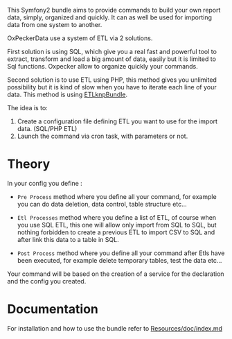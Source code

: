 This Symfony2 bundle aims to provide commands to build your own report data, simply, 
organized and quickly. It can as well be used for importing data from one system to another.

OxPeckerData use a system of ETL via 2 solutions. 

First solution is using SQL, which give you a real fast and powerful tool to extract, 
transform and load a big amount of data, easily but it is limited to Sql functions. Oxpecker 
allow to organize quickly your commands.

Second solution is to use ETL using PHP, this method gives you unlimited possibility 
but it is kind of slow when you have to iterate each line of your data. This method is using [ETLknpBundle](https://github.com/docteurklein/php-etl).

The idea is to:

1. Create a configuration file defining ETL you want to use for the import data. (SQL/PHP ETL)
2. Launch the command via cron task, with parameters or not.


Theory
======

In your config you define :

- `Pre Process` method where you define all your command, for example you can do data 
deletion, data control, table structure etc...

- `Etl Processes` method where you define a list of ETL, of course when you use SQL ETL, 
this one will allow only import from SQL to SQL, but nothing forbidden to create a previous 
ETL to import CSV to SQL and after link this data to a table in SQL.
    
- `Post Process` method where you define all your command after Etls have been executed, 
for example delete temporary tables, test the data etc...

Your command will be based on the creation of a service for the declaration and the config you created.


Documentation
=============

For installation and how to use the bundle refer to [Resources/doc/index.md](Resources/doc/index.md)
